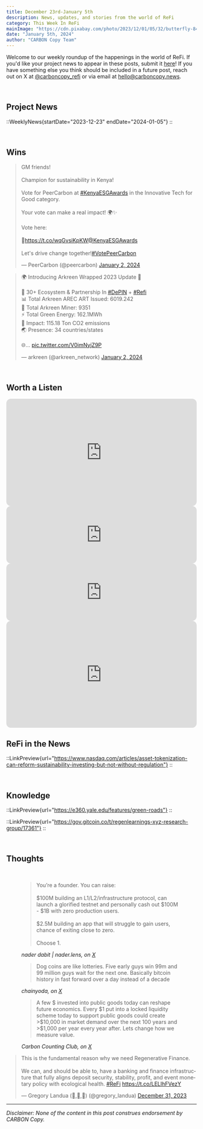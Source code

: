 ```yaml
---
title: December 23rd-January 5th
description: News, updates, and stories from the world of ReFi
category: This Week In ReFi
mainImage: "https://cdn.pixabay.com/photo/2023/12/01/05/32/butterfly-8422900_1280.jpg"
date: "January 5th, 2024"
author: "CARBON Copy Team"
---
```


Welcome to our weekly roundup of the happenings in the world of ReFi. If you'd like your project news to appear in these posts, submit it [here](https://baserow.io/form/Bvg1VhbZvYjYDyylflMoYvqPA7Gogg1GDeTjzO8ku-o)! If you have something else you think should be included in a future post, reach out on X at [@carboncopy_refi](https://x.com/carboncopy_refi) or via email at hello@carboncopy.news.

<br>

## Project News

::WeeklyNews{startDate="2023-12-23" endDate="2024-01-05"}
::

<br>

## Wins

<blockquote class="twitter-tweet"><p lang="en" dir="ltr">GM friends!<br><br>Champion for sustainability in Kenya!<br><br>Vote for PeerCarbon at <a href="https://twitter.com/hashtag/KenyaESGAwards?src=hash&amp;ref_src=twsrc%5Etfw">#KenyaESGAwards</a> in the Innovative Tech for Good category.<br><br>Your vote can make a real impact! 🌍✨<br><br>Vote here:<br><br>🔗<a href="https://t.co/wqGvsiKpKW">https://t.co/wqGvsiKpKW</a><a href="https://twitter.com/KenyaESGAwards?ref_src=twsrc%5Etfw">@KenyaESGAwards</a> <br><br>Let&#39;s drive change together!<a href="https://twitter.com/hashtag/VotePeerCarbon?src=hash&amp;ref_src=twsrc%5Etfw">#VotePeerCarbon</a></p>&mdash; PeerCarbon (@peercarbon) <a href="https://twitter.com/peercarbon/status/1742126154046205977?ref_src=twsrc%5Etfw">January 2, 2024</a></blockquote>

<blockquote class="twitter-tweet"><p lang="en" dir="ltr">🌍 Introducing Arkreen Wrapped 2023 Update 🌱<br><br>🤝 30+ Ecosystem &amp; Partnership In <a href="https://twitter.com/hashtag/DePIN?src=hash&amp;ref_src=twsrc%5Etfw">#DePIN</a> + <a href="https://twitter.com/hashtag/Refi?src=hash&amp;ref_src=twsrc%5Etfw">#Refi</a> <br>📊 Total Arkreen AREC ART Issued: 6019.242<br>🦾 Total Arkreen Miner: 9351<br>⚡️ Total Green Energy: 162.1MWh<br>🌿 Impact: 115.18 Ton CO2 emissions<br>🌏 Presence: 34 countries/states<br><br>🌐… <a href="https://t.co/V0imNyjZ9P">pic.twitter.com/V0imNyjZ9P</a></p>&mdash; arkreen (@arkreen_network) <a href="https://twitter.com/arkreen_network/status/1742168570468127225?ref_src=twsrc%5Etfw">January 2, 2024</a></blockquote>

<br>

## Worth a Listen

<iframe width="100%" style="border-radius:12px; aspect-ratio: 16/9" src="https://www.youtube.com/embed/ghE9TQ6WBBY?si=jUw4o-Srhzw2bDfR" title="YouTube video player" frameborder="0" allow="accelerometer; autoplay; clipboard-write; encrypted-media; gyroscope; picture-in-picture; web-share" allowfullscreen></iframe>

<br>

<iframe style="border-radius:12px" src="https://open.spotify.com/embed/episode/58LI4gDh8L7ijIvhmlyacv?utm_source=generator" width="100%" height="152" frameBorder="0" allowfullscreen="" allow="autoplay; clipboard-write; encrypted-media; fullscreen; picture-in-picture" loading="lazy"></iframe>

<br>

<iframe style="border-radius:12px" src="https://open.spotify.com/embed/episode/1r5dJGopPxA1u1Hfw5jbSG?utm_source=generator" width="100%" height="152" frameBorder="0" allowfullscreen="" allow="autoplay; clipboard-write; encrypted-media; fullscreen; picture-in-picture" loading="lazy"></iframe>

<br>

<iframe width="100%" style="border-radius:12px; aspect-ratio: 16/9" src="https://www.youtube.com/embed/veZO_KluBbA?si=BVDjvJnDe03xW3R2" title="YouTube video player" frameborder="0" allow="accelerometer; autoplay; clipboard-write; encrypted-media; gyroscope; picture-in-picture; web-share" allowfullscreen></iframe>

<br>

## ReFi in the News

::LinkPreview{url="https://www.nasdaq.com/articles/asset-tokenization-can-reform-sustainability-investing-but-not-without-regulation"}
::

<br>

## Knowledge

::LinkPreview{url="https://e360.yale.edu/features/green-roads"}
::

::LinkPreview{url="https://gov.gitcoin.co/t/regenlearnings-xyz-research-group/17361"}
::

<br>

## Thoughts

<br>

<figure class="text-center mb-5">
  <blockquote class="blockquote">
    <span>You’re a founder. You can raise: <br><br>$100M building an L1/L2/infrastructure protocol, can launch a glorified testnet and personally cash out $100M - $1B with zero production users.<br><br>$2.5M building an app that will struggle to gain users, chance of exiting close to zero.<br><br>Choose 1.</span>
  </blockquote>
  <figcaption class="blockquote-footer">
    <cite title="nader dabit | nader.lens">nader dabit | nader.lens, on <a href="https://x.com/dabit3/status/1738223513004380570?s=20" target="_blank">X</a></cite>
  </figcaption>
</figure>

<figure class="text-center mb-5">
  <blockquote class="blockquote">
    <span>Dog coins are like lotteries. Five early guys win 99m and 99 million guys wait for the next one. Basically bitcoin history in fast forward over a day instead of a decade</span>
  </blockquote>
  <figcaption class="blockquote-footer">
    <cite title="chainyoda">chainyoda, on <a href="https://x.com/chainyoda/status/1738269991755980912?s=20" target="_blank">X</a></cite>
  </figcaption>
</figure>

<figure class="text-center mb-5">
  <blockquote class="blockquote">
    <span>A few $ invested into public goods today can reshape future economics. Every $1 put into a locked liquidity scheme today to support public goods could create >$10,000 in market demand over the next 100 years and >$1,000 per year every year after. Lets change how we measure value.</span>
  </blockquote>
  <figcaption class="blockquote-footer">
    <cite title="Carbon Counting Club">Carbon Counting Club, on <a href="https://x.com/JamesEGC/status/1742177267365630238?s=20" target="_blank">X</a></cite>
  </figcaption>
</figure>

<blockquote class="twitter-tweet"><p lang="en" dir="ltr">This is the fundamental reason why we need Regenerative Finance.<br><br>We can, and should be able to, have a banking and finance infrastructure that fully aligns deposit security, stability, profit, and event monetary policy with ecological health. <a href="https://twitter.com/hashtag/ReFi?src=hash&amp;ref_src=twsrc%5Etfw">#ReFi</a> <a href="https://t.co/LELIhFVezY">https://t.co/LELIhFVezY</a></p>&mdash; Gregory Landua (🌳,🌳,🌳) (@gregory_landua) <a href="https://twitter.com/gregory_landua/status/1741521890420637945?ref_src=twsrc%5Etfw">December 31, 2023</a></blockquote>

***

*Disclaimer: None of the content in this post construes endorsement by CARBON Copy.*  
